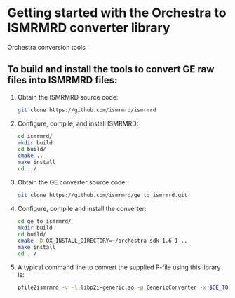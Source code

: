 # Getting started with the Orchestra to ISMRMRD converter library

Orchestra conversion tools

## To build and install the tools to convert GE raw files into ISMRMRD files:

1.  Obtain the ISMRMRD source code:

    ```bash
    git clone https://github.com/ismrmrd/ismrmrd
    ```

1. Configure, compile, and install ISMRMRD:

    ```bash
    cd ismrmrd/
    mkdir build
    cd build/
    cmake ..
    make install
    cd ../
    ```

1. Obtain the GE converter source code:

    ```bash
    git clone https://github.com/ismrmrd/ge_to_ismrmrd.git
    ```

1. Configure, compile and install the converter:

    ```bash
    cd ge_to_ismrmrd/
    mkdir build
    cd build/
    cmake -D OX_INSTALL_DIRECTORY=~/orchestra-sdk-1.6-1 ..
    make install
    cd ../
    ```

1. A typical command line to convert the supplied P-file using this library is:

   ```bash
   pfile2ismrmrd -v -l libp2i-generic.so -p GenericConverter -x $GE_TOOLS_HOME/share/ge-tools/config/default.xsl P12800_sample.7
   ```
